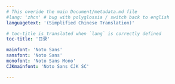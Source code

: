 ```yaml
---
# This overide the main Document/metadata.md file
#lang: 'zhcn' # bug with polyglossia / switch back to english
languagetext: '(Simplified Chinese Translation)'

# toc-title is translated when `lang` is correctly defined
toc-title: '目录'

mainfont: 'Noto Sans'
sansfont: 'Noto Sans'
monofont: 'Noto Sans Mono'
CJKmainfont: 'Noto Sans CJK SC'

---
```

